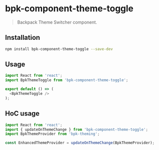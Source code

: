 # bpk-component-theme-toggle

> Backpack Theme Switcher component.

## Installation

```sh
npm install bpk-component-theme-toggle --save-dev
```

## Usage

```js
import React from 'react';
import BpkThemeToggle from 'bpk-component-theme-toggle';

export default () => (
  <BpkThemeToggle />
);
```

## HoC usage

```js
import React from 'react';
import { updateOnThemeChange } from 'bpk-component-theme-toggle';
import BpkThemeProvider from 'bpk-theming';

const EnhancedThemeProvider = updateOnThemeChange(BpkThemeProvider);
